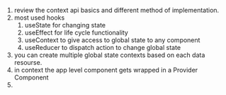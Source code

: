 1. review the context api basics and different method of implementation. 
2. most used hooks
	1. useState for changing state
	2. useEffect for life cycle functionality
	3. useContext to give access to global state to any component 
	4. useReducer to dispatch action to change global state
3. you can create multiple global state contexts based on each data resourse.
4. in context the app level component gets wrapped in a Provider Component
5. 